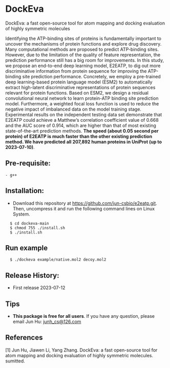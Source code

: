 # DockEva
DockEva: a fast open-source tool for atom mapping and docking evaluation of highly symmetric molecules

Identifying the ATP-binding sites of proteins is fundamentally important to uncover the mechanisms of protein functions and explore drug discovery. Many computational methods are proposed to predict ATP-binding sites. However, due to the limitation of the quality of feature representation, the prediction performance still has a big room for improvements. In this study, we propose an end-to-end deep learning model, E2EATP, to dig out more discriminative information from protein sequence for improving the ATP-binding site prediction performance. Concretely, we employ a pre-trained deep learning-based protein language model (ESM2) to automatically extract high-latent discriminative representations of protein sequences relevant for protein functions. Based on ESM2, we design a residual convolutional neural network to learn protein-ATP binding site prediction model. Furthermore, a weighted focal loss function is used to reduce the negative impact of imbalanced data on the model training stage. Experimental results on the independent testing data set demonstrate that E2EATP could achieve a Matthew’s correlation coefficient value of 0.668 and the AUC score of 0.914, which are higher than that of most existing state-of-the-art prediction methods. <b>The speed (about 0.05 second per protein) of E2EATP is much faster than the other existing prediction method. We have predicted all 207,892 human proteins in UniProt (up to 2023-07-10)</b>. 

## Pre-requisite:
    - g++

## Installation:

* Download this repository at https://github.com/jun-csbio/e2eatp.git. Then, uncompress it and run the following command lines on Linux System.

~~~
  $ cd dockeva-main
  $ chmod 755 ./install.sh
  $ ./install.sh
~~~

## Run example
~~~
  $ ./dockeva example/native.mol2 decoy.mol2
~~~

## Release History:

- First release          2023-07-12

## Tips

* <b>This package is free for all users</b>. If you have any question, please email Jun Hu: junh_cs@126.com

## References
[1] Jun Hu, Jiawen Li, Yang Zhang. DockEva: a fast open-source tool for atom mapping and docking evaluation of highly symmetric molecules. sumitted.
